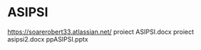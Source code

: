 # ASIPSI
https://soarerobert33.atlassian.net/
proiect ASIPSI.docx
proiect asipsi2.docx
ppASIPSI.pptx
